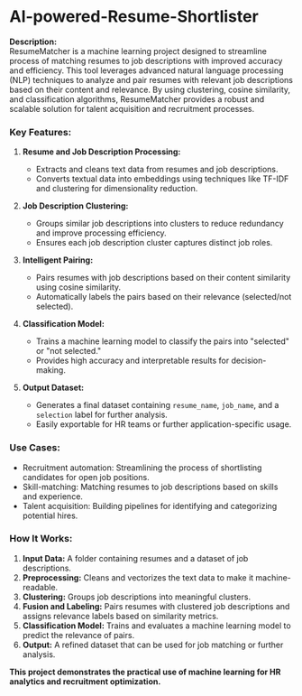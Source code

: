 # AI-powered-Resume-Shortlister
**Description:**  
ResumeMatcher is a machine learning project designed to streamline process of matching resumes to job descriptions with improved accuracy and efficiency. This tool leverages advanced natural language processing (NLP) techniques to analyze and pair resumes with relevant job descriptions based on their content and relevance. By using clustering, cosine similarity, and classification algorithms, ResumeMatcher provides a robust and scalable solution for talent acquisition and recruitment processes.  

### **Key Features:**  
1. **Resume and Job Description Processing:**  
   - Extracts and cleans text data from resumes and job descriptions.  
   - Converts textual data into embeddings using techniques like TF-IDF and clustering for dimensionality reduction.  

2. **Job Description Clustering:**  
   - Groups similar job descriptions into clusters to reduce redundancy and improve processing efficiency.  
   - Ensures each job description cluster captures distinct job roles.  

3. **Intelligent Pairing:**  
   - Pairs resumes with job descriptions based on their content similarity using cosine similarity.  
   - Automatically labels the pairs based on their relevance (selected/not selected).  

4. **Classification Model:**  
   - Trains a machine learning model to classify the pairs into "selected" or "not selected."  
   - Provides high accuracy and interpretable results for decision-making.  

5. **Output Dataset:**  
   - Generates a final dataset containing `resume_name`, `job_name`, and a `selection` label for further analysis.  
   - Easily exportable for HR teams or further application-specific usage.  

### **Use Cases:**  
- Recruitment automation: Streamlining the process of shortlisting candidates for open job positions.  
- Skill-matching: Matching resumes to job descriptions based on skills and experience.  
- Talent acquisition: Building pipelines for identifying and categorizing potential hires.  

### **How It Works:**  
1. **Input Data:** A folder containing resumes and a dataset of job descriptions.  
2. **Preprocessing:** Cleans and vectorizes the text data to make it machine-readable.  
3. **Clustering:** Groups job descriptions into meaningful clusters.  
4. **Fusion and Labeling:** Pairs resumes with clustered job descriptions and assigns relevance labels based on similarity metrics.  
5. **Classification Model:** Trains and evaluates a machine learning model to predict the relevance of pairs.  
6. **Output:** A refined dataset that can be used for job matching or further analysis.  

**This project demonstrates the practical use of machine learning for HR analytics and recruitment optimization.**  
